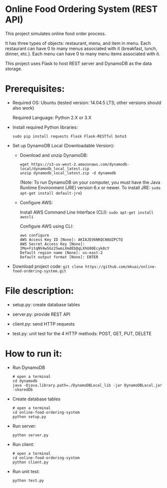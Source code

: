 Online Food Ordering System (REST API)
====

This project simulates online food order process.

It has three types of objects: restaurant, menu, and item in menu. 
Each restaurant can have 0 to many menus associated with it (breakfast, lunch, dinner, etc.).
Each menu can have 0 to many menu items associated with it.

This project uses Flask to host REST server and DynamoDB as the data storage.

# Prerequisites:

- Required OS: Ubuntu (tested version: 14.04.5 LTS; other versions should also work)

    Required Language: Python 2.X or 3.X

- Install required Python libraries:

    `sudo pip install requests Flask Flask-RESTful boto3`

- Set up DynamoDB Local (Downloadable Version):

    - Download and unzip DynamoDB: 
        ```
        wget https://s3-us-west-2.amazonaws.com/dynamodb-local/dynamodb_local_latest.zip 
        unzip dynamodb_local_latest.zip -d dynamodb
        ```
        (Note: To run DynamoDB on your computer, you must have the Java Runtime Environment (JRE) version 6.x or newer. 
        To install JRE:  `sudo apt-get install default-jre`)
    - Configure AWS:
    
        Install AWS Command Line Interface (CLI): `sudo apt-get install awscli`
        
        Configure AWS using CLI:
        ```
        aws configure
        AWS Access Key ID [None]: AKIAJEV6NKQCHAUZPCTQ
        AWS Secret Access Key [None]: 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
        Default region name [None]: us-east-2
        Default output format [None]: ENTER
        ```

- Download project code: `git clone https://github.com/mkuai/online-food-ordering-system.git`

# File description:

- setup.py: create database tables

- server.py: provide REST API

- client.py: send HTTP requests

- test.py: unit test for the 4 HTTP methods: POST, GET, PUT, DELETE

# How to run it:

 - Run DynamoDB
     ```
     # open a terminal
     cd dynamodb
     java -Djava.library.path=./DynamoDBLocal_lib -jar DynamoDBLocal.jar -sharedDb
     ```
- Create database tables
    ```
    # open a terminal
    cd online-food-ordering-system
    python setup.py
    ```
- Run server:
    ```
    python server.py
    ```
- Run client:
    ```
    # open a terminal
    cd online-food-ordering-system
    python client.py
    ```
- Run unit test:
    ```
    python test.py
    ```